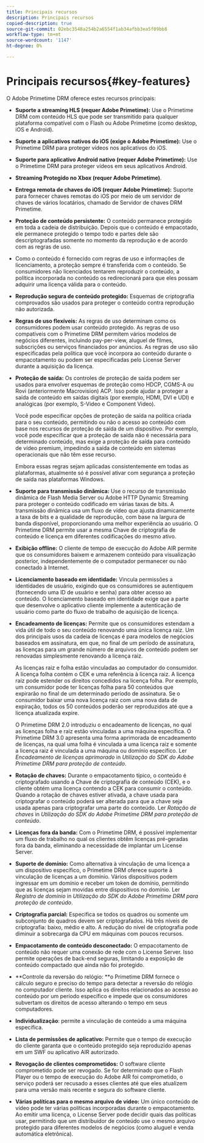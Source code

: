 ```yaml
---
title: Principais recursos
description: Principais recursos
copied-description: true
source-git-commit: 02ebc3548a254b2a6554f1ab34afbb3ea5f09bb8
workflow-type: tm+mt
source-wordcount: '1147'
ht-degree: 0%

---
```


# Principais recursos{#key-features}

O Adobe Primetime DRM oferece estes recursos principais:

* **Suporte a streaming HLS (requer Adobe Primetime):** Use o Primetime DRM com conteúdo HLS que pode ser transmitido para qualquer plataforma compatível com o Flash ou Adobe Primetime (como desktop, iOS e Android).
* **Suporte a aplicativos nativos do iOS (exige o Adobe Primetime):** Use o Primetime DRM para proteger vídeos nos aplicativos do iOS.
* **Suporte para aplicativo Android nativo (requer Adobe Primetime):** Use o Primetime DRM para proteger vídeos em seus aplicativos Android.
* **Streaming Protegido no Xbox (requer Adobe Primetime)**.
* **Entrega remota de chaves do iOS (requer Adobe Primetime):** Suporte para fornecer chaves remotas do iOS por meio de um servidor de chaves de vários locatários, chamado de Servidor de chaves DRM Primetime.
* **Proteção de conteúdo persistente:** O conteúdo permanece protegido em toda a cadeia de distribuição. Depois que o conteúdo é empacotado, ele permanece protegido o tempo todo e partes dele são descriptografadas somente no momento da reprodução e de acordo com as regras de uso.
* Como o conteúdo é fornecido com regras de uso e informações de licenciamento, a proteção sempre é transferida com o conteúdo. Se consumidores não licenciados tentarem reproduzir o conteúdo, a política incorporada no conteúdo os redirecionará para que eles possam adquirir uma licença válida para o conteúdo.
* **Reprodução segura de conteúdo protegido:** Esquemas de criptografia comprovados são usados para proteger o conteúdo contra reprodução não autorizada.
* **Regras de uso flexíveis:** As regras de uso determinam como os consumidores podem usar conteúdo protegido. As regras de uso compatíveis com o Primetime DRM permitem vários modelos de negócios diferentes, incluindo pay-per-view, aluguel de filmes, subscrições ou serviços financiados por anúncios. As regras de uso são especificadas pela política que você incorpora ao conteúdo durante o empacotamento ou podem ser especificadas pelo License Server durante a aquisição da licença.
* **Proteção de saída:** Os controles de proteção de saída podem ser usados para envolver esquemas de proteção como HDCP, CGMS-A ou Rovi (anteriormente Macrovision) ACP. Isso pode ajudar a proteger a saída de conteúdo em saídas digitais (por exemplo, HDMI, DVI e UDI) e analógicas (por exemplo, S-Video e Component Video).

  Você pode especificar opções de proteção de saída na política criada para o seu conteúdo, permitindo ou não o acesso ao conteúdo com base nos recursos de proteção de saída de um dispositivo. Por exemplo, você pode especificar que a proteção de saída não é necessária para determinado conteúdo, mas exige a proteção de saída para conteúdo de vídeo premium, impedindo a saída de conteúdo em sistemas operacionais que não têm esse recurso.

  Embora essas regras sejam aplicadas consistentemente em todas as plataformas, atualmente só é possível ativar com segurança a proteção de saída nas plataformas Windows.

* **Suporte para transmissão dinâmica:** Use o recurso de transmissão dinâmica de Flash Media Server ou Adobe HTTP Dynamic Streaming para proteger o conteúdo codificado em várias taxas de bits. A transmissão dinâmica usa um fluxo de vídeo que ajusta dinamicamente a taxa de bits e a qualidade de reprodução, com base na largura de banda disponível, proporcionando uma melhor experiência ao usuário. O Primetime DRM permite usar a mesma Chave de criptografia de conteúdo e licença em diferentes codificações do mesmo ativo.
* **Exibição offline:** O cliente de tempo de execução do Adobe AIR permite que os consumidores baixem e armazenem conteúdo para visualização posterior, independentemente de o computador permanecer ou não conectado à Internet.
* **Licenciamento baseado em identidade:** Vincula permissões a identidades de usuário, exigindo que os consumidores se autentiquem (fornecendo uma ID de usuário e senha) para obter acesso ao conteúdo. O licenciamento baseado em identidade exige que a parte que desenvolve o aplicativo cliente implemente a autenticação de usuário como parte do fluxo de trabalho de aquisição de licença.
* **Encadeamento de licenças:** Permite que os consumidores estendam a vida útil de todo o seu conteúdo renovando uma única licença raiz. Um dos principais usos da cadeia de licenças é para modelos de negócios baseados em assinatura, em que, no final de um período de assinatura, as licenças para um grande número de arquivos de conteúdo podem ser renovadas simplesmente renovando a licença raiz.

  As licenças raiz e folha estão vinculadas ao computador do consumidor. A licença folha contém o CEK e uma referência à licença raiz. A licença raiz pode estender os direitos concedidos na licença folha. Por exemplo, um consumidor pode ter licenças folha para 50 conteúdos que expirarão no final de um determinado período de assinatura. Se o consumidor baixar uma nova licença raiz com uma nova data de expiração, todos os 50 conteúdos poderão ser reproduzidos até que a licença atualizada expire.

  O Primetime DRM 2.0 introduziu o encadeamento de licenças, no qual as licenças folha e raiz estão vinculadas a uma máquina específica. O Primetime DRM 3.0 apresenta uma forma aprimorada de encadeamento de licenças, na qual uma folha é vinculada a uma licença raiz e somente a licença raiz é vinculada a uma máquina ou domínio específico. Ler *Encadeamento de licenças aprimorado* in *Utilização do SDK do Adobe Primetime DRM para proteção de conteúdo*.

* **Rotação de chaves:** Durante o empacotamento típico, o conteúdo é criptografado usando a Chave de criptografia de conteúdo (CEK), e o cliente obtém uma licença contendo a CEK para consumir o conteúdo. Quando a rotação de chaves estiver ativada, a chave usada para criptografar o conteúdo poderá ser alterada para que a chave seja usada apenas para criptografar uma parte do conteúdo. Ler *Rotação de chaves* in *Utilização do SDK do Adobe Primetime DRM para proteção de conteúdo*.

* **Licenças fora da banda:** Com o Primetime DRM, é possível implementar um fluxo de trabalho no qual os clientes obtêm licenças pré-geradas fora da banda, eliminando a necessidade de implantar um License Server.
* **Suporte de domínio:** Como alternativa à vinculação de uma licença a um dispositivo específico, o Primetime DRM oferece suporte à vinculação de licenças a um domínio. Vários dispositivos podem ingressar em um domínio e receber um token de domínio, permitindo que as licenças sejam movidas entre dispositivos no domínio. Ler *Registro de domínio* in *Utilização do SDK do Adobe Primetime DRM para proteção de conteúdo*.

* **Criptografia parcial:** Especifica se todos os quadros ou somente um subconjunto de quadros devem ser criptografados. Há três níveis de criptografia: baixo, médio e alto. A redução do nível de criptografia pode diminuir a sobrecarga da CPU em máquinas com poucos recursos.
* **Empacotamento de conteúdo desconectado:** O empacotamento de conteúdo não requer uma conexão de rede com o License Server. Isso permite operações de back-end seguras, limitando a exposição de conteúdo compactado que ainda não foi protegido.
* **Controle da reversão do relógio: **o Primetime DRM fornece o cálculo seguro e preciso do tempo para detectar a reversão do relógio no computador cliente. Isso aplica os direitos relacionados ao acesso ao conteúdo por um período específico e impede que os consumidores subvertam os direitos de acesso alterando o tempo em seus computadores.
* **Individualização**: permite a vinculação de conteúdo a uma máquina específica.
* **Lista de permissões de aplicativo:** Permite que o tempo de execução do cliente garanta que o conteúdo protegido seja reproduzido apenas em um SWF ou aplicativo AIR autorizado.
* **Revogação de clientes comprometidos:** O software cliente comprometido pode ser revogado. Se for determinado que o Flash Player ou o tempo de execução do Adobe AIR foi comprometido, o serviço poderá ser recusado a esses clientes até que eles atualizem para uma versão mais recente e segura do software cliente.
* **Várias políticas para o mesmo arquivo de vídeo:** Um único conteúdo de vídeo pode ter várias políticas incorporadas durante o empacotamento. Ao emitir uma licença, o License Server pode decidir quais das políticas usar, permitindo que um distribuidor de conteúdo use o mesmo arquivo protegido para diferentes modelos de negócios (como aluguel e venda automática eletrônica).
